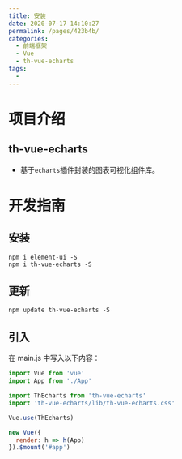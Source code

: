 ```yaml
---
title: 安装
date: 2020-07-17 14:10:27
permalink: /pages/423b4b/
categories: 
  - 前端框架
  - Vue
  - th-vue-echarts
tags: 
  - 
---
```


# 项目介绍

## th-vue-echarts


- 基于`echarts`插件封装的图表可视化组件库。

<!-- more -->


# 开发指南

## 安装

```shell
npm i element-ui -S
npm i th-vue-echarts -S
```


## 更新

```shell
npm update th-vue-echarts -S
```



## 引入

在 main.js 中写入以下内容：

```javascript
import Vue from 'vue'
import App from './App'

import ThEcharts from 'th-vue-echarts'
import 'th-vue-echarts/lib/th-vue-echarts.css'

Vue.use(ThEcharts)

new Vue({
  render: h => h(App)
}).$mount('#app')
```
